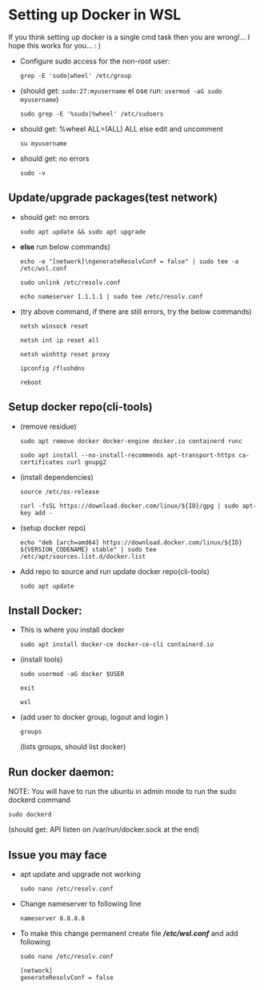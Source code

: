 # Setting up Docker in WSL
If you think setting up docker is a single cmd task then you are wrong!... I hope this works for you... : )
- Configure sudo access for the non-root user:
  ```
  grep -E 'sudo|wheel' /etc/group
  ```
- (should get: `sudo:27:myusername` el ose run: `usermod -aG sudo myusername`)
  ```
  sudo grep -E '%sudo|%wheel' /etc/sudoers
  ```
- should get: %wheel ALL=(ALL) ALL else edit and uncomment
  ```
  su myusername
  ```
- should get: no errors
  ```
  sudo -v
  ```

## Update/upgrade packages(test network)
- should get: no errors
  ```
  sudo apt update && sudo apt upgrade
  ```
- **else** run below commands)
  ```
  echo -e "[network]\ngenerateResolvConf = false" | sudo tee -a /etc/wsl.conf
  ```
  ```
  sudo unlink /etc/resolv.conf
  ```
  ```
  echo nameserver 1.1.1.1 | sudo tee /etc/resolv.conf
  ```
- (try above command, if there are still errors, try the below commands)
  ```
  netsh winsock reset
  ```
  ```
  netsh int ip reset all
  ```
  ```
  netsh winhttp reset proxy
  ```
  ```
  ipconfig /flushdns
  ```
  ```
  reboot
  ```

## Setup docker repo(cli-tools)
- (remove residue)
  ```
  sudo apt remove docker docker-engine docker.io containerd runc
  ```
  ```
  sudo apt install --no-install-recommends apt-transport-https ca-certificates curl gnupg2
  ```
- (install dependencies)
  ```
  source /etc/os-release
  ```
  ```
  curl -fsSL https://download.docker.com/linux/${ID}/gpg | sudo apt-key add -
  ```
- (setup docker repo)
  ```
  echo "deb [arch=amd64] https://download.docker.com/linux/${ID} ${VERSION_CODENAME} stable" | sudo tee /etc/apt/sources.list.d/docker.list
  ```
- Add repo to source and run update docker repo(cli-tools) 
  ```
  sudo apt update
  ```

##  Install Docker:
- This is where you install docker
  ```
  sudo apt install docker-ce docker-ce-cli containerd.io
  ```
- (install tools)
  ```
  sudo usermod -aG docker $USER
  ```
  ```
  exit
  ```
  ```
  wsl
  ```
- (add user to docker group, logout and login )
  ```
  groups
  ```
  (lists groups, should list docker)

## Run docker daemon:
NOTE: You will have to run the ubuntu in admin mode to run the sudo dockerd command
  ```
  sudo dockerd
  ```
  (should get: API listen on /var/run/docker.sock at the end)

## Issue you may face
- apt update and upgrade not working
  ```
  sudo nano /etc/resolv.conf
  ```
- Change nameserver to following line
  ```
  nameserver 8.8.8.8
  ```
- To make this change permanent create file **_/etc/wsl.conf_** and add following
  ```
  sudo nano /etc/resolv.conf
  ```
  ```
  [network]
  generateResolvConf = false
  ```